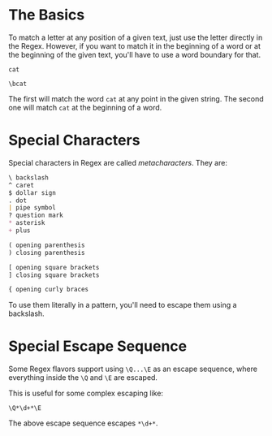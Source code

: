 # The Basics

To match a letter at any position of a given text, just use the letter directly
in the Regex. However, if you want to match it in the beginning of a word or at
the beginning of the given text, you'll have to use a word boundary for that.

```regex
cat

\bcat
```

The first will match the word `cat` at any point in the given string. The
second one will match `cat` at the beginning of a word.

# Special Characters

Special characters in Regex are called *metacharacters*. They are:
```md
\ backslash
^ caret
$ dollar sign
. dot
| pipe symbol
? question mark
* asterisk
+ plus

( opening parenthesis
) closing parenthesis

[ opening square brackets
] closing square brackets

{ opening curly braces
```

To use them literally in a pattern, you'll need to escape them using a
backslash.

# Special Escape Sequence

Some Regex flavors support using `\Q...\E` as an escape sequence, where
everything inside the `\Q` and `\E` are escaped.

This is useful for some complex escaping like:

```regex
\Q*\d+*\E
```

The above escape sequence escapes `*\d+*`.
